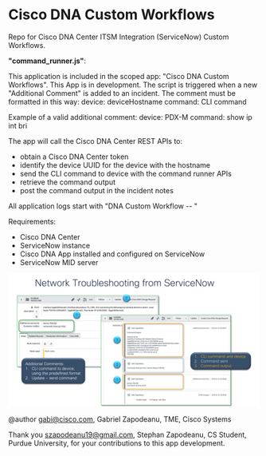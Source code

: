 # Cisco DNA Custom Workflows 

Repo for Cisco DNA Center ITSM Integration (ServiceNow) Custom Workflows.

**"command_runner.js"**:

This application is included in the scoped app: "Cisco DNA Custom Workflows". This App is in development.
The script is triggered when a new "Additional Comment" is added to an incident.
The comment must be formatted in this way:
     device: deviceHostname
     command: CLI command

Example of a valid additional comment:
     device: PDX-M
     command: show ip int bri

The app will call the Cisco DNA Center REST APIs to:
 - obtain a Cisco DNA Center token
 - identify the device UUID for the device with the hostname
 - send the CLI command to device with the command runner APIs
 - retrieve the command output
 - post the command output in the incident notes

All application logs start with "DNA Custom Workflow --  "

Requirements:
- Cisco DNA Center
- ServiceNow instance
- Cisco DNA App installed and configured on ServiceNow
- ServiceNow MID server

![Network Troubleshooting](network_troubleshooting_messages.png)
 
@author gabi@cisco.com, Gabriel Zapodeanu, TME, Cisco Systems

Thank you szapodeanu19@gmail.com, Stephan Zapodeanu, CS Student, Purdue University, for your contributions to this app development.

